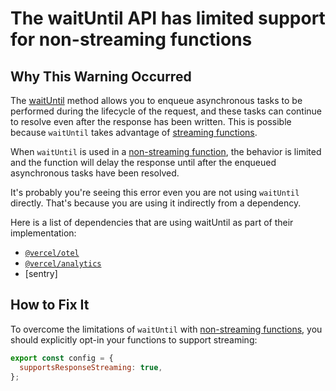 # The waitUntil API has limited support for non-streaming functions

## Why This Warning Occurred

The [waitUntil](https://vercel.com/docs/functions/functions-api-reference#waituntil) method allows you to enqueue asynchronous tasks to be performed during the lifecycle of the request, and these tasks can continue to resolve even after the response has been written. This is possible because `waitUntil` takes advantage of [streaming functions](https://vercel.com/docs/functions/streaming#streaming-functions).

When `waitUntil` is used in a [non-streaming function](https://vercel.com/docs/functions/streaming#non-streaming-functions), the behavior is limited and the function will delay the response until after the enqueued asynchronous tasks have been resolved.

It's probably you're seeing this error even you are not using `waitUntil` directly. That's because you are using it indirectly from a dependency.

Here is a list of dependencies that are using waitUntil as part of their implementation:

- [`@vercel/otel`](https://github.com/vercel/otel)
- [`@vercel/analytics`](https://github.com/vercel/analytics/tree/main/packages/web)
- [sentry]

## How to Fix It

To overcome the limitations of `waitUntil` with [non-streaming functions](https://vercel.com/docs/functions/streaming#non-streaming-functions), you should explicitly opt-in your functions to support streaming:

```js
export const config = {
  supportsResponseStreaming: true,
};
```
